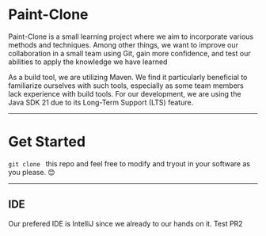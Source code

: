 # Paint-Clone
Paint-Clone is a small learning project where we aim to incorporate various methods and techniques. Among other things, we want to improve our collaboration in a small team using Git, gain more confidence, and test our abilities to apply the knowledge we have learned

As a build tool, we are utilizing Maven. We find it particularly beneficial to familiarize ourselves with such tools, especially as some team members lack experience with build tools. For our development, we are using the Java SDK 21 due to its Long-Term Support (LTS) feature.

---

# Get Started
``git clone `` this repo and feel free to modify and tryout in your software as you please. 😊

---

## IDE
Our prefered IDE is IntelliJ since we already to our hands on it.
Test PR2
